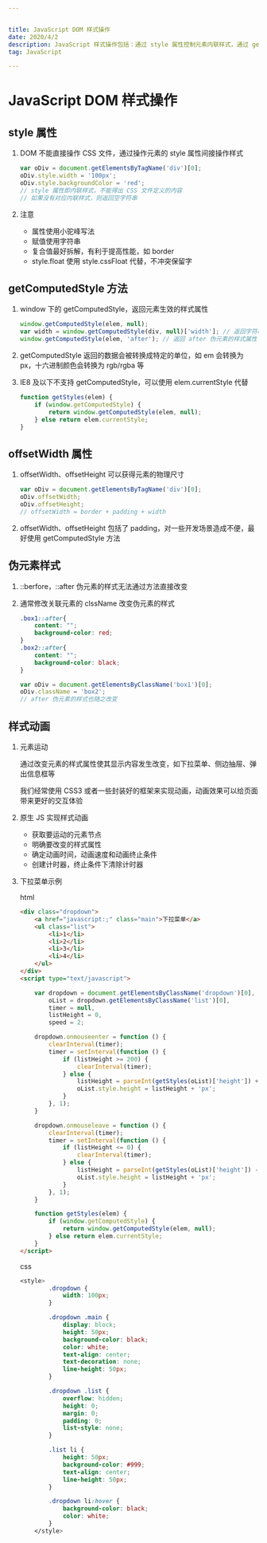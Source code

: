 ```yaml
---


title: JavaScript DOM 样式操作
date: 2020/4/2
description: JavaScript 样式操作包括：通过 style 属性控制元素内联样式，通过 getComputedStyle 方法获取元素生效的样式，通过改变元素类名改变伪元素样式以通过计时器实现样式动画
tag: JavaScript

---
```




# JavaScript DOM 样式操作

## style 属性

1. DOM 不能直接操作 CSS 文件，通过操作元素的 style 属性间接操作样式

   ```javascript
   var oDiv = document.getElementsByTagName('div')[0];
   oDiv.style.width = '100px';
   oDiv.style.backgroundColor = 'red';
   // style 属性即内联样式，不能得出 CSS 文件定义的内容
   // 如果没有对应内联样式，则返回空字符串
   ```

2. 注意
   - 属性使用小驼峰写法
   - 赋值使用字符串
   - 复合值最好拆解，有利于提高性能，如 border
   - style.float 使用 style.cssFloat 代替，不冲突保留字

## getComputedStyle 方法

1. window 下的 getComputedStyle，返回元素生效的样式属性

   ```javascript
   window.getComputedStyle(elem, null);
   var width = window.getComputedStyle(div, null)['width']; // 返回字符串
   window.getComputedStyle(elem, 'after'); // 返回 after 伪元素的样式属性
   ```

2. getComputedStyle 返回的数据会被转换成特定的单位，如 em 会转换为 px，十六进制颜色会转换为 rgb/rgba 等

3. IE8 及以下不支持 getComputedStyle，可以使用 elem.currentStyle 代替

   ```javascript
   function getStyles(elem) {
       if (window.getComputedStyle) {
           return window.getComputedStyle(elem, null);
       } else return elem.currentStyle;
   }
   ```

## offsetWidth 属性

1. offsetWidth、offsetHeight 可以获得元素的物理尺寸

   ```javascript
   var oDiv = document.getElementsByTagName('div')[0];
   oDiv.offsetWidth; 
   oDiv.offsetHeight; 
   // offsetWidth = border + padding + width
   ```

2. offsetWidth、offsetHeight 包括了 padding，对一些开发场景造成不便，最好使用  getComputedStyle 方法

## 伪元素样式

1. ::berfore，::after 伪元素的样式无法通过方法直接改变

2. 通常修改关联元素的 clssName 改变伪元素的样式

   ```css
   .box1::after{
       content: "";
       background-color: red;
   }
   .box2::after{
       content: "";
       background-color: black;
   }
   ```

   ```javascript
   var oDiv = document.getElementsByClassName('box1')[0];
   oDiv.className = 'box2';
   // after 伪元素的样式也随之改变
   ```

## 样式动画

1. 元素运动

   通过改变元素的样式属性使其显示内容发生改变，如下拉菜单、侧边抽屉、弹出信息框等

   我们经常使用 CSS3 或者一些封装好的框架来实现动画，动画效果可以给页面带来更好的交互体验

2. 原生 JS 实现样式动画
   - 获取要运动的元素节点
   - 明确要改变的样式属性
   - 确定动画时间，动画速度和动画终止条件
   - 创建计时器，终止条件下清除计时器

3. 下拉菜单示例

   html
   
   ```html
   <div class="dropdown">
       <a href="javascript:;" class="main">下拉菜单</a>
       <ul class="list">
           <li>1</li>
           <li>2</li>
           <li>3</li>
           <li>4</li>
       </ul>
   </div>
   <script type="text/javascript">
   
       var dropdown = document.getElementsByClassName('dropdown')[0],
           oList = dropdown.getElementsByClassName('list')[0],
           timer = null,
           listHeight = 0,
           speed = 2;
   
       dropdown.onmouseenter = function () {
           clearInterval(timer);
           timer = setInterval(function () {
               if (listHeight >= 200) {
                   clearInterval(timer);
               } else {
                   listHeight = parseInt(getStyles(oList)['height']) + speed;
                   oList.style.height = listHeight + 'px';
               }
           }, 1);
       }
   
       dropdown.onmouseleave = function () {
           clearInterval(timer);
           timer = setInterval(function () {
               if (listHeight <= 0) {
                   clearInterval(timer);
               } else {
                   listHeight = parseInt(getStyles(oList)['height']) - speed;
                   oList.style.height = listHeight + 'px';
               }
           }, 1);
       }
   
       function getStyles(elem) { 
           if (window.getComputedStyle) {
               return window.getComputedStyle(elem, null);
           } else return elem.currentStyle;
       }
   </script>
   ```
   
   css
   
   ```css
   <style>
           .dropdown {
               width: 100px;
           }
   
           .dropdown .main {
               display: block;
               height: 50px;
               background-color: black;
               color: white;
               text-align: center;
               text-decoration: none;
               line-height: 50px;
           }
   
           .dropdown .list {
               overflow: hidden;
               height: 0;
               margin: 0;
               padding: 0;
               list-style: none;
           }
   
           .list li {
               height: 50px;
               background-color: #999;
               text-align: center;
               line-height: 50px;
           }
   
           .dropdown li:hover {
               background-color: black;
               color: white;
           }
       </style>
   ```
   
   
   
   
